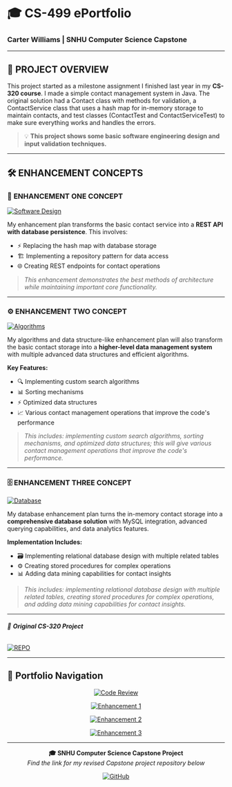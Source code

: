 # 🎓 CS-499 ePortfolio
### Carter Williams | SNHU Computer Science Capstone

---

## 🚀 PROJECT OVERVIEW

This project started as a milestone assignment I finished last year in my **CS-320 course**. I made a simple contact management system in Java. The original solution had a Contact class with methods for validation, a ContactService class that uses a hash map for in-memory storage to maintain contacts, and test classes (ContactTest and ContactServiceTest) to make sure everything works and handles the errors. 

> 💡 **This project shows some basic software engineering design and input validation techniques.**

---

## 🛠️ ENHANCEMENT CONCEPTS

### 🔧 **ENHANCEMENT ONE CONCEPT**
[![Software Design](https://img.shields.io/badge/ENHANCEMENT-SOFTWARE%20DESIGN%20%26%20ENGINEERING-brightgreen?style=for-the-badge&logo=code)](https://github.com/carterdwill3/CS-499/tree/EnhancementOne)

My enhancement plan transforms the basic contact service into a **REST API with database persistence**. This involves:

- ⚡ Replacing the hash map with database storage
- 🏗️ Implementing a repository pattern for data access  
- 🌐 Creating REST endpoints for contact operations

> *This enhancement demonstrates the best methods of architecture while maintaining important core functionality.*

---

### ⚙️ **ENHANCEMENT TWO CONCEPT**
[![Algorithms](https://img.shields.io/badge/ENHANCEMENT-ALGORITHMS%20%26%20DATA%20STRUCTURES-orange?style=for-the-badge&logo=algorithm)](https://github.com/carterdwill3/CS-499/tree/EnhancementTwo)

My algorithms and data structure-like enhancement plan will also transform the basic contact storage into a **higher-level data management system** with multiple advanced data structures and efficient algorithms. 

**Key Features:**
- 🔍 Implementing custom search algorithms
- 📊 Sorting mechanisms  
- ⚡ Optimized data structures
- 📈 Various contact management operations that improve the code's performance

> *This includes: implementing custom search algorithms, sorting mechanisms, and optimized data structures; this will give various contact management operations that improve the code's performance.*

---

### 🗄️ **ENHANCEMENT THREE CONCEPT**
[![Database](https://img.shields.io/badge/ENHANCEMENT-DATABASE%20DESIGN-purple?style=for-the-badge&logo=database)](https://github.com/carterdwill3/CS-499/tree/EnhancementThree)

My database enhancement plan turns the in-memory contact storage into a **comprehensive database solution** with MySQL integration, advanced querying capabilities, and data analytics features.

**Implementation Includes:**
- 🗃️ Implementing relational database design with multiple related tables
- ⚙️ Creating stored procedures for complex operations
- 📊 Adding data mining capabilities for contact insights

> *This includes: implementing relational database design with multiple related tables, creating stored procedures for complex operations, and adding data mining capabilities for contact insights.*

---

###### 📁 _**Original CS-320 Project**_

[![REPO](https://img.shields.io/badge/REPO-CS--320-purple?style=for-the-badge&logo=github)](https://github.com/carterdwill3/CS-320)

</div>

---

## 🎯 Portfolio Navigation

<div align="center">

[![Code Review](https://img.shields.io/badge/🎥%20WATCH-CODE%20REVIEW-red?style=for-the-badge&logo=youtube)](https://snhu-my.sharepoint.com/:u:/g/personal/carter_williams_snhu_edu/ESMFtUZwLRtBk-mPhNo57WgB0nXOLukuOM0bAAvT6TwRWw?nav=eyJyZWZlcnJhbEluZm8iOnsicmVmZXJyYWxBcHAiOiJPbmVEcml2ZUZvckJ1c2luZXNzIiwicmVmZXJyYWxBcHBQbGF0Zm9ybSI6IldlYiIsInJlZmVycmFsTW9kZSI6InZpZXciLCJyZWZlcnJhbFZpZXciOiJNeUZpbGVzTGlua0NvcHkifX0&e=0uqXck)

[![Enhancement 1](https://img.shields.io/badge/🔧%20SOFTWARE-DESIGN%20%26%20ENGINEERING-brightgreen?style=for-the-badge)](https://github.com/carterdwill3/CS-499/tree/EnhancementOne)

[![Enhancement 2](https://img.shields.io/badge/⚙️%20ALGORITHMS-DATA%20STRUCTURES-orange?style=for-the-badge)](https://github.com/carterdwill3/CS-499/tree/EnhancementTwo)

[![Enhancement 3](https://img.shields.io/badge/🗄️%20DATABASE-DESIGN%20%26%20INTEGRATION-purple?style=for-the-badge)](https://github.com/carterdwill3/CS-499/tree/EnhancementThree)

</div>

---

<div align="center">

**🎓 SNHU Computer Science Capstone Project**  
*Find the link for my revised Capstone project repository below*

[![GitHub](https://img.shields.io/badge/GitHub-carterdwill3-black?style=flat&logo=github)](https://github.com/carterdwill3)

</div>
